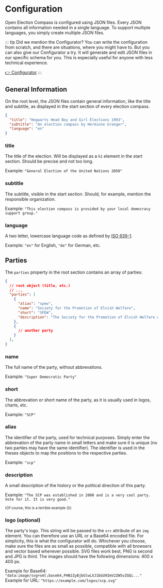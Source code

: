 # Configuration

Open Election Compass is configured using JSON files. Every JSON contains all information needed in
a single language. To support multiple languages, you simply create multiple JSON files.

::: tip Did we mention the Configurator?
You can write the configuration from scratch, and there are situations, where you might have to. But
you can also give our Configurator a try. It will generate and edit JSON files in our specific
schema for you. This is especially useful for anyone with less technical experience.

[:point_right: Configurator](/configurator/version-1/language-file.html)
:::

## General Information

On the root level, the JSON files contain general information, like the title and subtitle, as
displayed in the start section of every election compass.

```json
{
  "title": "Hogwarts Head Boy and Girl Elections 1993",
  "subtitle": "An election compass by Hermione Granger",
  "language": "en"
}
```

### title

The title of the election. Will be displayed as a `h1` element in the start section. Should be
precise and not too long.

Example: `"General Election of the United Nations 2050"`

### subtitle

The subtitle, visible in the start section. Should, for example, mention the responsible
organization.

Example: `"This election compass is provided by your local democracy support group."`

### language

A two letter, lowercase language code as defined by
<a href="https://en.wikipedia.org/wiki/List_of_ISO_639-1_codes" target="_blank">ISO 639-1</a>.

Example: `"en"` for English, `"de"` for German, etc.

## Parties

The `parties` property in the root section contains an array of parties:

```json
{
  // root object (title, etc.)
  // ...
  "parties": [
    {
      "alias": "spew",
      "name": "Society for the Promotion of Elvish Welfare",
      "short": "SPEW",
      "description": "The Society for the Promotion of Elvish Welfare was founded in 1991 and has since put great efforts into improving the lifes of those in our service.",
    },
    {
      // another party
    }
  ],
}
```

### name

The full name of the party, without abbrevations.

Example: `"Super Democratic Party"`

### short

The abbrevation or short name of the party, as it is usually used in logos, charts, etc.

Example: `"SCP"`

### alias

The identifier of the party, used for technical purposes. Simply enter the abbrevation of the party
name in small letters and make sure it is unique (no two parties may have the same identifier). The
identifier is used in the theses objects to map the positions to the respective parties.

Example: `"scp"`

### description

A small description of the history or the political direction of this party.

Example: `"The SCP was established in 2000 and is a very cool party. Vote for it. It is very good."`

<small>(Of course, this is a terrible example :wink:)</small>

### logo (optional)

The party's logo. This string will be passed to the `src` attribute of an `img` element. You can
therefore use an URL or a Base64 encoded file. For simplicity, this is what the configurator will
do. Whichever you choose, make sure the files are as small as possible, compatible with all browsers
and vector based whenever possible. SVG files work best, PNG is second and JPG is third. The images
should have the following dimensions: 400 x 400 px.

Example for Base64: `"data:image/svg+xml;base64,PHN2ZyBjbGlwLXJ1bGU9ImV2ZW5vZGQi..."`
Example for URL: `"https://example.com/logos/scp.svg"`